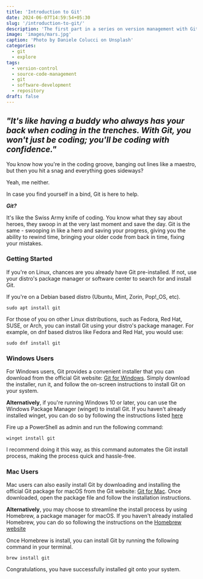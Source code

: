 ```yaml
---
title: 'Introduction to Git'
date: 2024-06-07T14:59:54+05:30
slug: '/introduction-to-git/'
description: 'The first part in a series on version management with Git'
image: 'images/mars.jpg'
caption: 'Photo by Daniele Colucci on Unsplash'
categories:
  - git
  - explore
tags:
  - version-control
  - source-code-management
  - git
  - software-development
  - repository
draft: false
---
```


## *"It's like having a buddy who always has your back when coding in the trenches. With Git, you won't just be coding; you'll be coding with confidence."*

You know how you're in the coding groove, banging out lines like a maestro, but then you hit a snag and everything goes sideways?

Yeah, me neither.

In case you find yourself in a bind, Git is here to help.

***Git?***

It's like the Swiss Army knife of coding. You know what they say about heroes, they swoop in at the very last moment and save the day. Git is the same - swooping in like a hero and saving your progress, giving you the ability to rewind time, bringing your older code from back in time, fixing your mistakes.

### Getting Started

If you're on Linux, chances are you already have Git pre-installed. If not, use your distro's package manager or software center to search for and install Git.

If you're on a Debian based distro (Ubuntu, Mint, Zorin, Pop!_OS, etc).

```
sudo apt install git
```

For those of you on other Linux distributions, such as Fedora, Red Hat, SUSE, or Arch, you can install Git using your distro's package manager. For example, on dnf based distros like Fedora and Red Hat, you would use:

```
sudo dnf install git
```

### Windows Users

For Windows users, Git provides a convenient installer that you can download from the official Git website: [Git for Windows](https://git-scm.com/download/win). Simply download the installer, run it, and follow the on-screen instructions to install Git on your system.

**Alternatively**, if you're running Windows 10 or later, you can use the Windows Package Manager (winget) to install Git. If you haven't already installed winget, you can do so by following the instructions listed [here](https://learn.microsoft.com/en-us/windows/package-manager/winget/) 

Fire up a PowerShell as admin and run the following command:

```
winget install git
```

I recommend doing it this way, as this command automates the Git install process, making the process quick and hassle-free.

### Mac Users

Mac users can also easily install Git by downloading and installing the official Git package for macOS from the Git website: [Git for Mac](https://git-scm.com/download/mac). Once downloaded, open the package file and follow the installation instructions.

**Alternatively**, you may choose to streamline the install process by using Homebrew, a package manager for macOS. If you haven't already installed Homebrew, you can do so following the instructions on the [Homebrew website](https://brew.sh)

Once Homebrew is install, you can install Git by running the following command in your terminal.

```
brew install git
```

Congratulations, you have successfully installed git onto your system.
